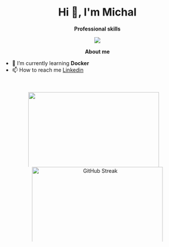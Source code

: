 <h1 align="center">Hi 👋, I'm Michal</h1>

<p align="center"> 
 <strong>
  Professional skills
  </strong>
</p>

<p align="center">
  <a href="https://skillicons.dev">
    <img src="https://skillicons.dev/icons?i=python,pytorch,tensorflow,mysql,postgres,django,fastapi,flask,html,aws,git,postman,selenium,graphql" />
  </a>
</p>

<p align="center"> 
 <strong>
  About me
  </strong>
</p>

- 🌱 I’m currently learning **Docker**
- 📫 How to reach me [Linkedin](https://www.linkedin.com/in/mchoczaj/)

</br>

<p align="center">
  <a href="#" alt="Moien Tajik's github stats" style="display: inline-block; margin-right: 20px;">
    <img src="https://github-readme-stats.vercel.app/api/top-langs?username=mchoczay&show_icons=true&theme=dark&locale=en&layout=compact" style="width: 350px; height: auto; max-height: 200px;" />
  </a>
  <a href="https://git.io/streak-stats" style="display: inline-block;">
    <img src="https://streak-stats.demolab.com?user=mChoczay&theme=dark&card_width=350" alt="GitHub Streak" style="width: 350px; height: auto; max-height: 200px;" />
  </a>
</p>








